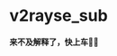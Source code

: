 # v2rayse_sub


**来不及解释了，快上车🚄🚀**

<!--

**项目已弃用，前往 [最新地址](https://cn.bing.com)**

-->




<!--

hoho: 最新地址藏在这里：
https://gitlab.com/wybgit/surge_conf

-->